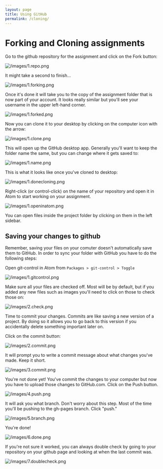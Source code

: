 ```yaml
---
layout: page
title: Using GitHub
permalink: /cloning/
---
```


# Forking and Cloning assignments

Go to the github repository for the assignment and click on the Fork button:

![/images/1.repo.png](/images/1.repo.png)

It might take a second to finish...

![/images/1.forking.png](/images/2.forking.png)


Once it's done it will take you to the copy of the assignment folder that is now part of your account. It looks really similar but you'll see your username in the upper left-hand corner.

![/images/1.forked.png](/images/3.forked.png)

Now you can clone it to your desktop by clicking on the computer icon with the arrow:

![/images/1.clone.png](/images/4.clone.png)

This will open up the GitHub desktop app. Generally you'll want to keep the folder name the same, but you can change where it gets saved to:

![/images/1.name.png](/images/5.name.png)

This is what it looks like once you've cloned to desktop:

![/images/1.donecloning.png](/images/6.donecloning.png)

Right-click (or control-click) on the name of your repository and open it in Atom to start working on your assignment.

![/images/1.openinatom.png](/images/7.openinatom.png)

You can open files inside the project folder by clicking on them in the left sidebar.


## Saving your changes to github

Remember, saving your files on your comuter doesn't automatically save them to GitHub. In order to sync your folder with GitHub you have to do the following steps:

Open git-control in Atom from  `Packages > git-control > Toggle`

![/images/1.gitcontrol.png](/images/1.gitcontrol.png)

Make sure all your files are checked off. Most will be by default, but if you added any new files such as images you'll need to click on those to check those on:

![/images/2.check.png](/images/2.check.png)

Time to commit your changes. Commits are like saving a new version of a project. By doing so it allows you to go back to this version if you accidentally delete something important later on.

Click on the commit button:

![/images/2.commit.png](/images/2.commit.png)

It will prompt you to write a commit message about what changes you've made. Keep it short.

![/images/3.commit.png](/images/3.commit.png)

You're not done yet! You've commit the changes to your computer but now you have to upload those changes to GitHub.com. Click on the Push button.

![/images/4.push.png](/images/4.push.png)

It will ask you what branch. Don't worry about this step. Most of the time you'll be pushing to the gh-pages branch. Click "push."

![/images/5.branch.png](/images/5.branch.png)

You're done!

![/images/6.done.png](/images/6.done.png)

If you're not sure it worked, you can always double check by going to your repository on your github page and looking at when the last commit was.

![/images/7.doublecheck.png](/images/7.doublecheck.png)
